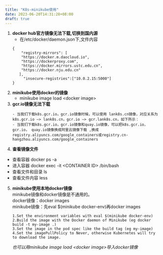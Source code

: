```yaml
---
title: "K8s-minikube使用"
date: 2023-06-20T14:31:28+08:00
draft: true
---
```

1. **docker hub官方镜像无法下载,切换到国内源**
   *  在/etc/docker/daemon.json下,文件内容
    ```
    {
        "registry-mirrors": [
        "https://docker.m.daocloud.io",
        "https://dockerproxy.com",
        "https://docker.mirrors.ustc.edu.cn",
        "https://docker.nju.edu.cn"
       ],
         "insecure-registries":["10.0.2.15:5000"]
    }
    ```
2. **minikube使用docker的镜像**
   * minikube image load &lt;docker image&gt;
3. **gcr.io镜像无法下载**
   ```
   - 当我们下载k8s.gcr.io，gcr.io镜像时候，可以使用 lank8s.cn镜像，对应关系为 k8s.gcr.io –> lank8s.cn，gcr.io –> gcr.lank8s.cn，如下所示：
   - 当我们下载k8s.gcr.io，gcr.io镜像和quay.io镜像，可以把k8s.gcr.io，gcr.io， quay.io镜像换成阿里云镜像下载 ,换成registry.aliyuncs.com/google_containers或registry.cn-hangzhou.aliyuncs.com/google_containers
   ```
4. **查看镜像文件**
  - 查看容器 docker ps -a
  - 进入容器 docker exec -it &lt;CONTAINER ID&gt; /bin/bash
  - 查看文件和目录 ls
  - 查看文件内容 less
5. **minikube使用本地docker镜像**<br>
   minikube镜像和docker镜像是不通用的。<br>
   docker镜像：docker images<br>
   minikube镜像：先eval $(minikube docker-env)再docker images
   ```
   1.Set the environment variables with eval $(minikube docker-env)
   2.Build the image with the Docker daemon of Minikube (eg docker build -t my-image .)
   3.Set the image in the pod spec like the build tag (eg my-image)
   4.Set the imagePullPolicy to Never, otherwise Kubernetes will try to download the image.
   ```

   _也可以用minikube image load &lt;docker image&gt;导入docker镜像_
